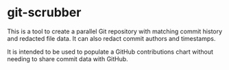 git-scrubber
===

This is a tool to create a parallel Git repository with matching commit history and 
redacted file data. It can also redact commit authors and timestamps.

It is intended to be used to populate a GitHub contributions chart without needing to 
share commit data with GitHub. 
